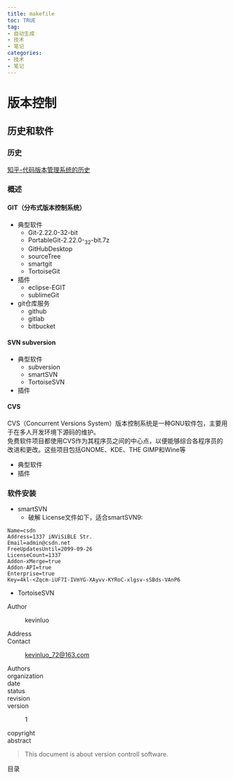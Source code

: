 ```yaml
---
title: makefile
toc: TRUE
tag:
- 自动生成
- 技术
- 笔记
categories:
- 技术
- 笔记
---
```

<h1 id="版本控制">版本控制</h1>
<h2 id="历史和软件">历史和软件</h2>
<h3 id="历史">历史</h3>
<p><a href="https://www.zhihu.com/question/25491925">知乎-代码版本管理系统的历史</a></p>
<h3 id="概述">概述</h3>
<h4 id="git分布式版本控制系统">GIT（分布式版本控制系统）</h4>
<ul>
<li>典型软件
<ul>
<li>Git-2.22.0-<span class="title-ref">32</span>-bit</li>
<li>PortableGit-2.22.0-<sub>32</sub>-bit.7z</li>
<li>GitHubDesktop</li>
<li>sourceTree</li>
<li>smartgit</li>
<li>TortoiseGit</li>
</ul></li>
<li>插件
<ul>
<li>eclipse-EGIT</li>
<li>sublimeGit</li>
</ul></li>
<li>git仓库服务
<ul>
<li>github</li>
<li>gitlab</li>
<li>bitbucket</li>
</ul></li>
</ul>
<h4 id="svn-subversion">SVN subversion</h4>
<ul>
<li>典型软件
<ul>
<li>subversion</li>
<li>smartSVN</li>
<li>TortoiseSVN</li>
</ul></li>
<li>插件</li>
</ul>
<h4 id="cvs">CVS</h4>
<div class="line-block">CVS（Concurrent Versions System）版本控制系统是一种GNU软件包，主要用于在多人开发环境下源码的维护。<br />
免费软件项目都使用CVS作为其程序员之间的中心点，以便能够综合各程序员的改进和更改。这些项目包括GNOME、KDE、THE GIMP和Wine等</div>
<ul>
<li>典型软件</li>
<li>插件</li>
</ul>
<h3 id="软件安装">软件安装</h3>
<ul>
<li>smartSVN
<ul>
<li>破解 License文件如下，适合smartSVN9:</li>
</ul></li>
</ul>
<pre><code>Name=csdn  
Address=1337 iNViSiBLE Str.  
Email=admin@csdn.net  
FreeUpdatesUntil=2099-09-26  
LicenseCount=1337  
Addon-xMerge=true  
Addon-API=true  
Enterprise=true  
Key=4kl-&lt;Zqcm-iUF7I-IVmYG-XAyvv-KYRoC-xlgsv-sSBds-VAnP6</code></pre>
<ul>
<li>TortoiseSVN</li>
</ul>
<dl>
<dt>Author</dt>
<dd><p>kevinluo</p>
</dd>
<dt>Address</dt>
<dd>
</dd>
<dt>Contact</dt>
<dd><p><a href="mailto:kevinluo_72@163.com">kevinluo_72@163.com</a></p>
</dd>
<dt>Authors</dt>
<dd>
</dd>
<dt>organization</dt>
<dd>
</dd>
<dt>date</dt>
<dd>
</dd>
<dt>status</dt>
<dd>
</dd>
<dt>revision</dt>
<dd>
</dd>
<dt>version</dt>
<dd><p>1</p>
</dd>
<dt>copyright</dt>
<dd>
</dd>
<dt>abstract</dt>
<dd>
</dd>
</dl>
<blockquote>
<p>This document is about version controll software.</p>
</blockquote>
<div class="meta" data-keywords="SVN, git, github">

</div>
<div class="contents" data-depth="6" data-backlinks="entry" data-local="">
<p>目录</p>
</div>
